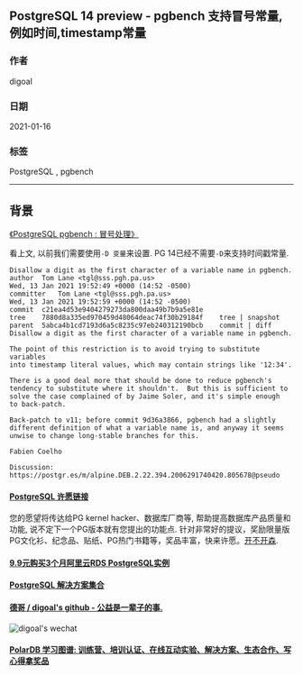 ## PostgreSQL 14 preview - pgbench 支持冒号常量, 例如时间,timestamp常量    
    
### 作者    
digoal    
    
### 日期    
2021-01-16    
    
### 标签    
PostgreSQL , pgbench       
    
----    
    
## 背景    
[《PostgreSQL pgbench : 冒号处理》](../201712/20171222_01.md)    
  
看上文, 以前我们需要使用```-D 变量```来设置.  PG 14已经不需要```-D```来支持时间戳常量.    
  
```  
Disallow a digit as the first character of a variable name in pgbench.  
author	Tom Lane <tgl@sss.pgh.pa.us>	  
Wed, 13 Jan 2021 19:52:49 +0000 (14:52 -0500)  
committer	Tom Lane <tgl@sss.pgh.pa.us>	  
Wed, 13 Jan 2021 19:52:59 +0000 (14:52 -0500)  
commit	c21ea4d53e9404279273da800daa49b7b9a5e81e  
tree	7880d8a335ed970459d48064deac74f30b29184f	tree | snapshot  
parent	5abca4b1cd7193d6a5c8235c97eb240312190bcb	commit | diff  
Disallow a digit as the first character of a variable name in pgbench.  
  
The point of this restriction is to avoid trying to substitute variables  
into timestamp literal values, which may contain strings like '12:34'.  
  
There is a good deal more that should be done to reduce pgbench's  
tendency to substitute where it shouldn't.  But this is sufficient to  
solve the case complained of by Jaime Soler, and it's simple enough  
to back-patch.  
  
Back-patch to v11; before commit 9d36a3866, pgbench had a slightly  
different definition of what a variable name is, and anyway it seems  
unwise to change long-stable branches for this.  
  
Fabien Coelho  
  
Discussion: https://postgr.es/m/alpine.DEB.2.22.394.2006291740420.805678@pseudo  
```  
  
  
  
  
  
#### [PostgreSQL 许愿链接](https://github.com/digoal/blog/issues/76 "269ac3d1c492e938c0191101c7238216")
您的愿望将传达给PG kernel hacker、数据库厂商等, 帮助提高数据库产品质量和功能, 说不定下一个PG版本就有您提出的功能点. 针对非常好的提议，奖励限量版PG文化衫、纪念品、贴纸、PG热门书籍等，奖品丰富，快来许愿。[开不开森](https://github.com/digoal/blog/issues/76 "269ac3d1c492e938c0191101c7238216").  
  
  
#### [9.9元购买3个月阿里云RDS PostgreSQL实例](https://www.aliyun.com/database/postgresqlactivity "57258f76c37864c6e6d23383d05714ea")
  
  
#### [PostgreSQL 解决方案集合](https://yq.aliyun.com/topic/118 "40cff096e9ed7122c512b35d8561d9c8")
  
  
#### [德哥 / digoal's github - 公益是一辈子的事.](https://github.com/digoal/blog/blob/master/README.md "22709685feb7cab07d30f30387f0a9ae")
  
  
![digoal's wechat](../pic/digoal_weixin.jpg "f7ad92eeba24523fd47a6e1a0e691b59")
  
  
#### [PolarDB 学习图谱: 训练营、培训认证、在线互动实验、解决方案、生态合作、写心得拿奖品](https://www.aliyun.com/database/openpolardb/activity "8642f60e04ed0c814bf9cb9677976bd4")
  
